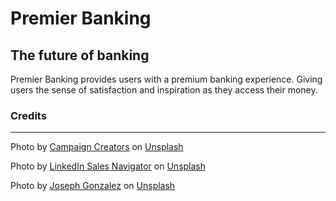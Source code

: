 # Premier Banking
## The future of banking
Premier Banking provides users with a premium banking experience. Giving users the sense of satisfaction and inspiration
as they access their money. 


### Credits
<hr>
<span>Photo by <a href="https://unsplash.com/@campaign_creators?utm_source=unsplash&amp;utm_medium=referral&amp;utm_content=creditCopyText">Campaign Creators</a> on <a href="https://unsplash.com/s/photos/work-at-office?utm_source=unsplash&amp;utm_medium=referral&amp;utm_content=creditCopyText">Unsplash</a></span>

<span>Photo by <a href="https://unsplash.com/@linkedinsalesnavigator?utm_source=unsplash&amp;utm_medium=referral&amp;utm_content=creditCopyText">LinkedIn Sales Navigator</a> on <a href="https://unsplash.com/s/photos/work-at-office?utm_source=unsplash&amp;utm_medium=referral&amp;utm_content=creditCopyText">Unsplash</a></span>

<span>Photo by <a href="https://unsplash.com/@miracletwentyone?utm_source=unsplash&amp;utm_medium=referral&amp;utm_content=creditCopyText">Joseph Gonzalez</a> on <a href="https://unsplash.com/s/photos/face?utm_source=unsplash&amp;utm_medium=referral&amp;utm_content=creditCopyText">Unsplash</a></span>
